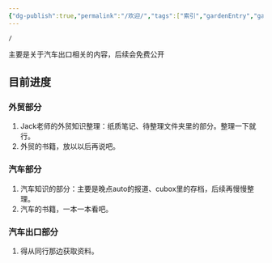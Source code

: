 ```yaml
---
{"dg-publish":true,"permalink":"/欢迎/","tags":["索引","gardenEntry","gardenEntry"]}
---
```




```ActivityHistory
/
```

主要是关于汽车出口相关的内容，后续会免费公开

## 目前进度

### 外贸部分

1. Jack老师的外贸知识整理：纸质笔记、待整理文件夹里的部分。整理一下就行。
2. 外贸的书籍，放以以后再说吧。

### 汽车部分

1. 汽车知识的部分：主要是晚点auto的报道、cubox里的存档，后续再慢慢整理。
2. 汽车的书籍，一本一本看吧。

### 汽车出口部分

1. 得从同行那边获取资料。